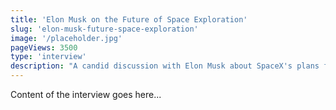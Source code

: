 ```yaml
---
title: 'Elon Musk on the Future of Space Exploration'
slug: 'elon-musk-future-space-exploration'
image: '/placeholder.jpg'
pageViews: 3500
type: 'interview'
description: "A candid discussion with Elon Musk about SpaceX's plans for Mars colonization and the future of interplanetary travel."
---
```


Content of the interview goes here...

